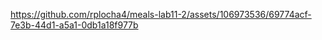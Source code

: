 


https://github.com/rplocha4/meals-lab11-2/assets/106973536/69774acf-7e3b-44d1-a5a1-0db1a18f977b

